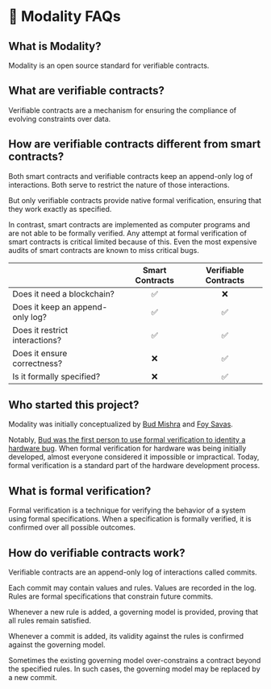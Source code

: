 # 🤔 Modality FAQs

## What is Modality?

Modality is an open source standard for verifiable contracts.

## What are verifiable contracts?

Verifiable contracts are a mechanism for ensuring the compliance of evolving constraints over data.

## How are verifiable contracts different from smart contracts?

Both smart contracts and verifiable contracts keep an append-only log of interactions. Both serve to restrict the nature of those interactions.

But only verifiable contracts provide native formal verification, ensuring that they work exactly as specified.

In contrast, smart contracts are implemented as computer programs and are not able to be formally verified. Any attempt at formal verification of smart contracts is critical limited because of this. Even the most expensive audits of smart contracts are known to miss critical bugs.

|                                       | Smart Contracts     | Verifiable Contracts       |
| :------------------------------------ | :-----------------: | :------------------------: |
| Does it need a blockchain?            | ✅                   | ❌                         |
| Does it keep an append-only log?      | ✅                   | ✅                         |
| Does it restrict interactions?        | ✅                   | ✅                         |
| Does it ensure correctness?           | ❌                    | ✅                         |
| Is it formally specified?             | ❌                    | ✅                         |

## Who started this project?

Modality was initially conceptualized by [Bud Mishra](https://scholar.google.com/citations?user=kXVBr20AAAAJ&hl=en) and [Foy Savas](https://foysavas.com).

Notably, [Bud was the first person to use formal verification to identity a hardware bug](https://discuss.modality.org/t/the-birth-of-model-checking/14/2). When formal verification for hardware was being initially developed, almost everyone considered it impossible or impractical. Today, formal verification is a standard part of the hardware development process.

## What is formal verification?

Formal verification is a technique for verifying the behavior of a system using formal specifications. When a specification is formally verified, it is confirmed over all possible outcomes.

## How do verifiable contracts work?

Verifiable contracts are an append-only log of interactions called commits.

Each commit may contain values and rules. Values are recorded in the log. Rules are formal specifications that constrain future commits.

Whenever a new rule is added, a governing model is provided, proving that all rules remain satisfied.

Whenever a commit is added, its validity against the rules is confirmed against the governing model.

Sometimes the existing governing model over-constrains a contract beyond the specified rules. In such cases, the governing model may be replaced by a new commit.